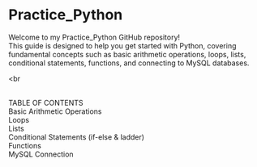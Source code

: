 # Practice_Python

Welcome to my Practice_Python GitHub repository! <br>
This guide is designed to help you get started with Python, covering fundamental concepts such as basic arithmetic operations, loops, lists, conditional statements, functions, and connecting to MySQL databases.

 <br<br><br>

TABLE OF CONTENTS <br>
Basic Arithmetic Operations <br>
Loops <br>
Lists <br>
Conditional Statements (if-else & ladder) <br>
Functions <br>
MySQL Connection <br>
